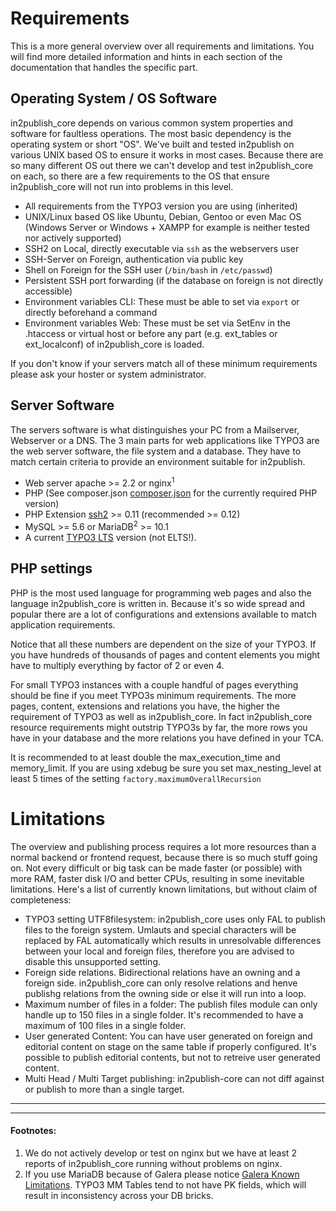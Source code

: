 # Requirements

This is a more general overview over all requirements and limitations.
You will find more detailed information and hints in each section of the documentation that handles the specific part.

## Operating System / OS Software

in2publish_core depends on various common system properties and software for faultless operations.
The most basic dependency is the operating system or short "OS". We've built and tested in2publish on various UNIX based OS to ensure it works in most cases.
Because there are so many different OS out there we can't develop and test in2publish_core on each, so there are a few requirements to the OS that ensure in2publish_core will not run into problems in this level.

* All requirements from the TYPO3 version you are using (inherited)
* UNIX/Linux based OS like Ubuntu, Debian, Gentoo or even Mac OS (Windows Server or Windows + XAMPP for example is neither tested nor actively supported)
* SSH2 on Local, directly executable via `ssh` as the webservers user
* SSH-Server on Foreign, authentication via public key
* Shell on Foreign for the SSH user (`/bin/bash` in `/etc/passwd`)
* Persistent SSH port forwarding (if the database on foreign is not directly accessible)
* Environment variables CLI: These must be able to set via `export` or directly beforehand a command
* Environment variables Web: These must be set via SetEnv in the .htaccess or virtual host or before any part (e.g. ext_tables or ext_localconf) of in2publish_core is loaded.

If you don't know if your servers match all of these minimum requirements please ask your hoster or system administrator.

## Server Software

The servers software is what distinguishes your PC from a Mailserver, Webserver or a DNS.
The 3 main parts for web applications like TYPO3 are the web server software, the file system and a database.
They have to match certain criteria to provide an environment suitable for in2publish.

* Web server apache >= 2.2 or nginx<sup>1</sup>
* PHP (See composer.json [composer.json](https://github.com/in2code-de/in2publish_core/blob/master/composer.json) for the currently required PHP version)
* PHP Extension [ssh2](https://pecl.php.net/package/ssh2) >= 0.11 (recommended >= 0.12)
* MySQL >= 5.6 or MariaDB<sup>2</sup> >= 10.1
* A current [TYPO3 LTS](https://typo3.org/typo3-cms/roadmap/) version (not ELTS!).

## PHP settings

PHP is the most used language for programming web pages and also the language in2publish_core is written in.
Because it's so wide spread and popular there are a lot of configurations and extensions available to match application requirements.

Notice that all these numbers are dependent on the size of your TYPO3.
If you have hundreds of thousands of pages and content elements you might have to multiply everything by factor of 2 or even 4.

For small TYPO3 instances with a couple handful of pages everything should be fine if you meet TYPO3s minimum requirements.
The more pages, content, extensions and relations you have, the higher the requirement of TYPO3 as well as in2publish_core.
In fact in2publish_core resource requirements might outstrip TYPO3s by far, the more rows you have in your database and the more relations you have defined in your TCA.

It is recommended to at least double the max_execution_time and memory_limit.
If you are using xdebug be sure you set max_nesting_level at least 5 times of the setting `factory.maximumOverallRecursion`

# Limitations

The overview and publishing process requires a lot more resources than a normal backend or frontend request, because there is so much stuff going on.
Not every difficult or big task can be made faster (or possible) with more RAM, faster disk I/O and better CPUs, resulting in some inevitable limitations.
Here's a list of currently known limitations, but without claim of completeness:

* TYPO3 setting UTF8filesystem: in2publish_core uses only FAL to publish files to the foreign system. Umlauts and special characters will be replaced by FAL automatically which results in unresolvable differences between your local and foreign files, therefore you are advised to disable this unsupported setting.
* Foreign side relations. Bidirectional relations have an owning and a foreign side. in2publish_core can only resolve relations and henve publishg relations from the owning side or else it will run into a loop.
* Maximum number of files in a folder: The publish files module can only handle up to 150 files in a single folder. It's recommended to have a maximum of 100 files in a single folder.
* User generated Content: You can have user generated on foreign and editorial content on stage on the same table if properly configured. It's possible to publish editorial contents, but not to retreive user generated content.
* Multi Head / Multi Target publishing: in2publish-core can not diff against or publish to more than a single target.

---
---

#### Footnotes:

1. We do not actively develop or test on nginx but we have at least 2 reports of in2publish_core running without problems on nginx.
2. If you use MariaDB because of Galera please notice [Galera Known Limitations](https://mariadb.com/kb/en/mariadb/mariadb-galera-cluster-known-limitations/). TYPO3 MM Tables tend to not have PK fields, which will result in inconsistency across your DB bricks.
